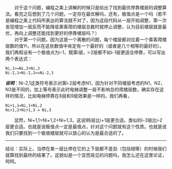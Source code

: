 　　对于这个问题，编程之美上讲解的时候只是给出了找到最优停靠楼层的调整算法。看完之后想到了几个问题，一定存在最优解吗，还有，极值点是一个吗（若不是编程之美上代码所表达的算法就不对了，因为这段代码从一层开始调整，第一次发现增加一层反而不能降低乘客爬的楼层总数时就停止调整，认为目前楼层就是最优，再向上调整还能找到更好的停靠楼层吗？）  
　　对于第一个问题，因为这是一个离散的问题，每个楼层都对应着一个乘客爬楼层数的值Yi，所以在这些数值中肯定有一个最好的（或者是几个相等的最好的）。我们再假设有一个极值点为i-1，既第i层，i-2层都不如i-1层更适合停靠，可以写出两个表达式：

```shell
Ni,1>=Ni,2+Ni,3
Ni-2,1+Ni-2,2<=Ni-2,3
```

***说明***：Ni-2,1这类符号表示对第i-2层考虑N1，因为针对不同楼层考虑的N1，N2，N3是不同的，加上等号表示此时电梯调整一层不影响总的爬楼层数，确实存在这样的情况，比如电梯停靠在8层和9层效果是一样的。我们再看，

```shell
Ni+1,1=Ni,1+Ni,2
Ni+1,2+Ni+1,3 = Ni,3
```

　　显然，Ni+1,1>Ni+1,2+Ni+1,3，这说明i层比i+1层更合适。类似的i-3层比i-2层更合适。也就是说极值点一定是最值点，针对这个问题就有这个性质。也就是说我们只要找到一个极值楼层就可以放心的认为是最合适的了。

****
结论：实际上，当停在某一层比停在它的上下层都不差劲（包括相等）的时候我们就算找到最终的结果了。这貌似是一个显而易见的问题吗，我怎么还在这里论证，呵呵。

